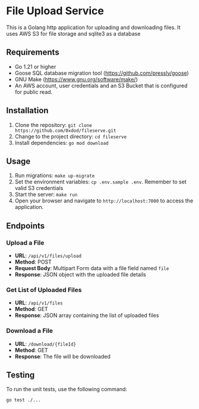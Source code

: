 # File Upload Service

This is a Golang http application for uploading and downloading files. It uses AWS S3 for file storage and sqlite3 as a database 

## Requirements

- Go 1.21 or higher
- Goose SQL database migration tool (https://github.com/pressly/goose)
- GNU Make (https://www.gnu.org/software/make/) 
- An AWS account, user credentials and an S3 Bucket that is configured for public read.

## Installation

1. Clone the repository: `git clone https://github.com/0xdod/fileserve.git`
2. Change to the project directory: `cd fileserve`
3. Install dependencies: `go mod download`

## Usage

1. Run migrations: `make up-migrate`
2. Set the environment variables: `cp .env.sample .env`. Remember to set valid S3 credentials
3. Start the server: `make run`
4. Open your browser and navigate to `http://localhost:7000` to access the application.

## Endpoints

### Upload a File

- **URL**: `/api/v1/files/upload`
- **Method**: POST
- **Request Body**: Multipart Form data with a file field named `file`
- **Response**: JSON object with the uploaded file details

### Get List of Uploaded Files

- **URL**: `/api/v1/files`
- **Method**: GET
- **Response**: JSON array containing the list of uploaded files

### Download a File

- **URL**: `/download/{fileId}`
- **Method**: GET
- **Response**: The file will be downloaded

## Testing

To run the unit tests, use the following command:
```
go test ./...
```
